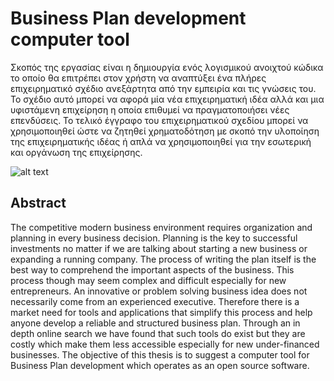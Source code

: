 # Business Plan development computer tool
Σκοπός της εργασίας είναι η δημιουργία ενός λογισμικού ανοιχτού κώδικα το οποίο θα επιτρέπει στον χρήστη να αναπτύξει ένα πλήρες επιχειρηματικό σχέδιο ανεξάρτητα από την εμπειρία και τις γνώσεις του. Το σχέδιο αυτό μπορεί να αφορά μία νέα επιχειρηματική ιδέα αλλά και μια υφιστάμενη επιχείρηση η οποία επιθυμεί να πραγματοποιήσει νέες επενδύσεις. Το τελικό έγγραφο του επιχειρηματικού σχεδίου μπορεί να χρησιμοποιηθεί ώστε να ζητηθεί χρηματοδότηση με σκοπό την υλοποίηση της επιχειρηματικής ιδέας ή απλά να χρησιμοποιηθεί για την εσωτερική και οργάνωση της επιχείρησης.  

![alt text](https://github.com/eellak/business-plan-tool/blob/master/UI%20design/bptool-mockup.png)

## Abstract
The competitive modern business environment requires organization and planning in every business decision. Planning is the key to successful investments no matter if we are talking about starting a new business or expanding a running company. The process of writing the plan itself is the best way to comprehend the important aspects of the business. This process though may seem complex and difficult especially for new entrepreneurs. An innovative or problem solving business idea does not necessarily come from an experienced executive. Therefore there is a market need for tools and applications that simplify this process and help anyone develop a reliable and structured business plan. Through an in depth online search we have found that such tools do exist but they are costly which make them less accessible especially for new under-financed businesses. The objective of this thesis is to suggest a computer tool for Business Plan development which operates as an open source software. 
